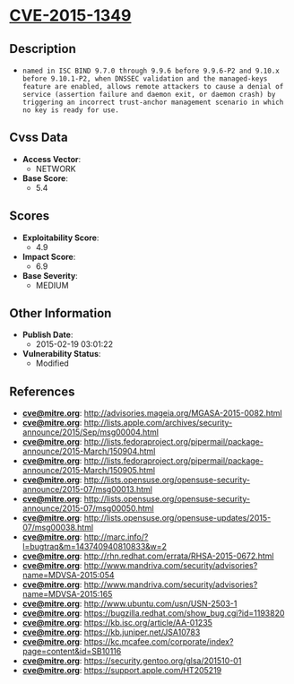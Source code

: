 
# [CVE-2015-1349](http://advisories.mageia.org/MGASA-2015-0082.html)

## Description

- `named in ISC BIND 9.7.0 through 9.9.6 before 9.9.6-P2 and 9.10.x before 9.10.1-P2, when DNSSEC validation and the managed-keys feature are enabled, allows remote attackers to cause a denial of service (assertion failure and daemon exit, or daemon crash) by triggering an incorrect trust-anchor management scenario in which no key is ready for use.`

## Cvss Data

- **Access Vector**:
  - NETWORK
- **Base Score**:
  - 5.4

## Scores

- **Exploitability Score**:
  - 4.9
- **Impact Score**:
  - 6.9
- **Base Severity**:
  - MEDIUM

## Other Information

- **Publish Date**:
  - 2015-02-19 03:01:22
- **Vulnerability Status**:
  - Modified

## References

- **cve@mitre.org**: http://advisories.mageia.org/MGASA-2015-0082.html
- **cve@mitre.org**: http://lists.apple.com/archives/security-announce/2015/Sep/msg00004.html
- **cve@mitre.org**: http://lists.fedoraproject.org/pipermail/package-announce/2015-March/150904.html
- **cve@mitre.org**: http://lists.fedoraproject.org/pipermail/package-announce/2015-March/150905.html
- **cve@mitre.org**: http://lists.opensuse.org/opensuse-security-announce/2015-07/msg00013.html
- **cve@mitre.org**: http://lists.opensuse.org/opensuse-security-announce/2015-07/msg00050.html
- **cve@mitre.org**: http://lists.opensuse.org/opensuse-updates/2015-07/msg00038.html
- **cve@mitre.org**: http://marc.info/?l=bugtraq&m=143740940810833&w=2
- **cve@mitre.org**: http://rhn.redhat.com/errata/RHSA-2015-0672.html
- **cve@mitre.org**: http://www.mandriva.com/security/advisories?name=MDVSA-2015:054
- **cve@mitre.org**: http://www.mandriva.com/security/advisories?name=MDVSA-2015:165
- **cve@mitre.org**: http://www.ubuntu.com/usn/USN-2503-1
- **cve@mitre.org**: https://bugzilla.redhat.com/show_bug.cgi?id=1193820
- **cve@mitre.org**: https://kb.isc.org/article/AA-01235
- **cve@mitre.org**: https://kb.juniper.net/JSA10783
- **cve@mitre.org**: https://kc.mcafee.com/corporate/index?page=content&id=SB10116
- **cve@mitre.org**: https://security.gentoo.org/glsa/201510-01
- **cve@mitre.org**: https://support.apple.com/HT205219
